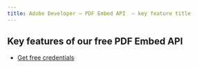 ```yaml
---
title: Adobe Developer — PDF Embed API  — key feature title
---
```



<DCSummaryBlock slots="heading, buttons"  background="rgb(31, 42, 73)" buttonPositionRight />

## Key features of our free PDF Embed API

- [Get free credentials](/document-services/apis/interstitial/?api=pdf-embed-api)
